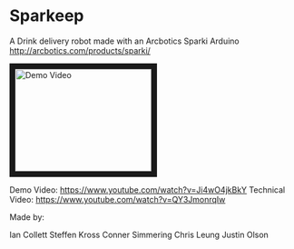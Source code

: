 # Sparkeep

A Drink delivery robot made with an Arcbotics Sparki Arduino http://arcbotics.com/products/sparki/

<a href="https://www.youtube.com/watch?v=Ji4wO4jkBkY
" target="_blank"><img src="http://img.youtube.com/vi/Ji4wO4jkBkY/0.jpg" 
alt="Demo Video" width="240" height="180" border="10" /></a>

Demo Video: https://www.youtube.com/watch?v=Ji4wO4jkBkY
Technical Video: https://www.youtube.com/watch?v=QY3JmonrqIw

Made by:

Ian Collett
Steffen Kross
Conner Simmering
Chris Leung
Justin Olson
